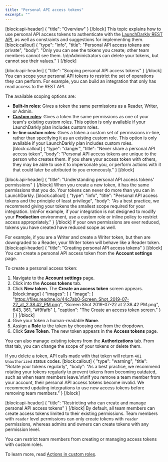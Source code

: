 ```yaml
---
title: "Personal API access tokens"
excerpt: ""
---
```

[block:api-header]
{
  "title": "Overview"
}
[/block]
This topic explains how to use personal API access tokens to authenticate with the [LaunchDarkly REST API](https://apidocs.launchdarkly.com), as well as constraints and suggestions for implementing them.
[block:callout]
{
  "type": "info",
  "title": "Personal API access tokens are private",
  "body": "Only you can see the tokens you create; other team members cannot see them. \n\nAdministrators can delete your tokens, but cannot see their values."
}
[/block]

[block:api-header]
{
  "title": "Scoping personal API access tokens"
}
[/block]
You can scope your personal API tokens to restrict the set of operations they can perform. For example, you can build an integration that only has read access to the REST API. 

The available scoping options are:
* **Built-in roles**: Gives a token the same permissions as a Reader, Writer, or Admin.
* **[Custom roles](doc:custom-roles)**: Gives a token the same permissions as one of your team's existing custom roles. This option is only available if your LaunchDarkly plan includes custom roles.
* **In-line custom roles**: Gives a token a custom set of permissions in-line, rather than specifying it as an existing custom role. This option is only available if your LaunchDarkly plan includes custom roles.
[block:callout]
{
  "type": "danger",
  "title": "Never share a personal API access token",
  "body": "Personal API access tokens are unique to the person who creates them. If you share your access token with others, they may be able to use it to impersonate you, or perform actions with it that could later be attributed to you erroneously."
}
[/block]

[block:api-header]
{
  "title": "Understanding personal API access tokens' permissions"
}
[/block]
When you create a new token, it has the same permissions that you do. Your tokens can never do more than you can in LaunchDarkly. 
[block:callout]
{
  "type": "info",
  "title": "Personal API access tokens and the principle of least privilege",
  "body": "As a best practice, we recommend giving your tokens the smallest scope required for your integration. \n\nFor example, if your integration is not designed to modify your **Production** environment, use a custom role or inline policy to restrict access appropriately."
}
[/block]
If your own permissions are ever reduced, tokens you have created have reduced scope as well. 

For example, if you are a Writer and create a Writer token, but then are downgraded to a Reader, your Writer token will behave like a Reader token.
[block:api-header]
{
  "title": "Creating personal API access tokens"
}
[/block]
You can create a personal API access token from the **Account settings** page.

To create a personal access token:
1. Navigate to the **Account settings** page.
2. Click into the **Access tokens** tab. 
3. Click **New token**. The **Create an access token** screen appears.
[block:image]
{
  "images": [
    {
      "image": [
        "https://files.readme.io/44c7ab0-Screen_Shot_2019-07-22_at_2.38.42_PM.png",
        "Screen Shot 2019-07-22 at 2.38.42 PM.png",
        643,
        361,
        "#f9fafb"
      ],
      "caption": "The Create an access token screen."
    }
  ]
}
[/block]
4. Give your token a human-readable **Name**.
5. Assign a **Role** to the token by choosing one from the dropdown.
6. Click **Save Token**. The new token appears in the **Access tokens** page.

You can also manage existing tokens from the **Authorizations** tab. From that tab, you can change the scope of your tokens or delete them. 

If you delete a token, API calls made with that token will return `401 Unauthorized` status codes.
[block:callout]
{
  "type": "warning",
  "title": "Rotate your tokens regularly",
  "body": "As a best practice, we recommend rotating your tokens regularly to prevent tokens from becoming outdated, such as when team members leave.\n\nIf you remove a team member from your account, their personal API access tokens become invalid. We recommend updating integrations to use new access tokens before removing team members."
}
[/block]

[block:api-header]
{
  "title": "Restricting who can create and manage personal API access tokens"
}
[/block]
By default, all team members can create access tokens limited to their existing permissions. Team members with `reader` level permissions can only create tokens with `reader` permissions, whereas admins and owners can create tokens with any permission level.

You can restrict team members from creating or managing access tokens with custom roles. 

To learn more, read [Actions in custom roles](doc:actions-in-custom-roles).